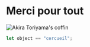 # Merci pour tout
![Akira Toriyama's coffin](https://tse2.mm.bing.net/th?id=OIF.aT0VSarRlrqdYUjLsqvJXw&pid=Api&P=0&h=180)
```javascript
let object == "cercueil";
```
